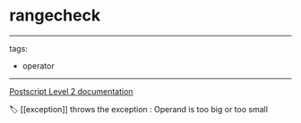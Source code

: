 # rangecheck

---
tags:

- operator

---

[Postscript Level 2 documentation](https://hepunx.rl.ac.uk/~adye/psdocs/ref/PSL2r.html#rangecheck)

🏷️ [[exception]]
throws the exception : Operand is too big or too small
